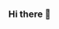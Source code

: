 ### Hi there 👋

<!--
**Brim1530/Brim1530** is a ✨ _special_ ✨ repository because its `README.md` (this file) appears on your GitHub profile.

Here are some ideas to get you started:

 - 🌱 I’m currently learning ... Front-End Software development involving JavaScript, HTML, CSS, React,js, Bootstrap, AJAX, JQuery, Algorithms, Rest, JSX, AWS, NPM, OOP, Debugging, Duplicating codes using design patterns.
- 👯 I’m looking to collaborate on ...
- 📫 How to reach me: ... maddoxrbrianna@gmail.com
- 😄 Pronouns: ... She/Her

